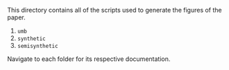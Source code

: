 This directory contains all of the scripts used to generate the figures of the paper.

1. `umb`
2. `synthetic`
3. `semisynthetic`

Navigate to each folder for its respective documentation.
